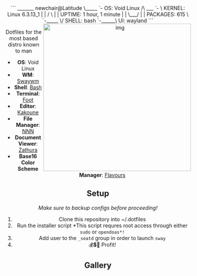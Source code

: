 <div align="center">
```
      _______      newchair@Latitude
      \_____ `-    OS:        Void Linux
   /\   ___ `- \   KERNEL:    Linux 6.3.13_1
  | |  /   \  | |  UPTIME:    1 hour, 1 minute
  | |  \___/  | |  PACKAGES:  615
   \ `-_____  \/   SHELL:     bash
    `-______\      UI:        wayland
```

<img src="https://raw.githubusercontent.com/Newchair2644/dotfiles/blob/master/screenshots/gruvbox-dark-medium-2.png" alt="img" align="right" width="400px">

Dotfiles for the most based distro known to man

- **OS**: Void Linux
- **WM**: [Swaywm](https://github.com/swaywm/sway)
- **Shell**: [Bash](https://git.savannah.gnu.org/git/bash.git)
- **Terminal**: [Foot](https://codeberg.org/dnkl/foot)
- **Editor**: [Kakoune](https://kakoune.org)
- **File Manager**: [NNN](https://github.com/jarun/nnn)
- **Document Viewer**: [Zathura](https://pwmt.org/projects/zathura/)
- **Base16 Color Scheme Manager**: [Flavours](https://www.nordtheme.com/)

## Setup
*Make sure to backup configs before proceeding!*
1. Clone this repository into ~/.dotfiles
2. Run the installer script
   *This script requres root access through either `sudo` or `opendoas*!`
3. Add user to the `_seatd` group in order to launch `sway`
3. 💰💲💸 Profit!

## Gallery
